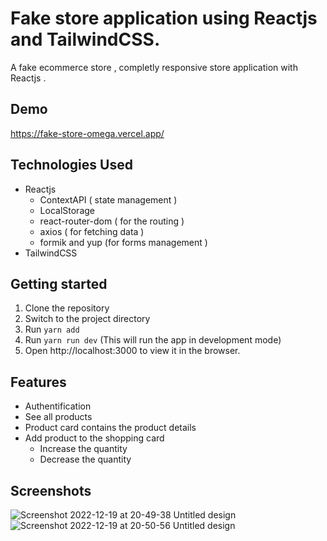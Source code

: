 # Fake store  application using Reactjs and TailwindCSS.
A fake ecommerce store ,  completly responsive store application with Reactjs .

## Demo
https://fake-store-omega.vercel.app/

## Technologies Used
- Reactjs
    - ContextAPI ( state management )
    - LocalStorage
    - react-router-dom ( for the routing )
    - axios ( for fetching data )
    - formik and yup (for forms management )
- TailwindCSS

## Getting started

1. Clone the repository
2. Switch to the project directory
3. Run `yarn add`
4. Run `yarn run dev` (This will run the app in development mode)
5. Open http://localhost:3000 to view it in the browser.


## Features
- Authentification 
- See all products
- Product card contains the product details
- Add product to the shopping card
    - Increase the quantity
    - Decrease the quantity
    
    
## Screenshots

![Screenshot 2022-12-19 at 20-49-38 Untitled design](https://user-images.githubusercontent.com/120994590/208508136-b7fdd453-6072-4621-8cc8-f445eb8cfb1f.png)
![Screenshot 2022-12-19 at 20-50-56 Untitled design](https://user-images.githubusercontent.com/120994590/208508323-2b0f7a72-69f8-4f3f-a444-e476181d7767.png)
